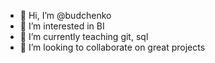 - 👋 Hi, I’m @budchenko
- 👀 I’m interested in BI
- 🌱 I’m currently teaching git, sql
- 💞️ I’m looking to collaborate on great projects
